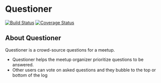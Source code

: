 # Questioner

[![Build Status](https://travis-ci.com/OvieMudi/Questioner__.svg?branch=develop)](https://travis-ci.com/OvieMudi/Questioner__?branch=develop) [![Coverage Status](https://coveralls.io/repos/github/OvieMudi/Questioner__/badge.svg?branch=develop)](https://coveralls.io/github/OvieMudi/Questioner__?branch=develop)

## About Questioner

Questioner is a crowd-source questions for a meetup.

*   Questioner helps the meetup organizer prioritize questions to be answered.
*   Other users can vote on asked questions and they bubble to the top or bottom of the log
